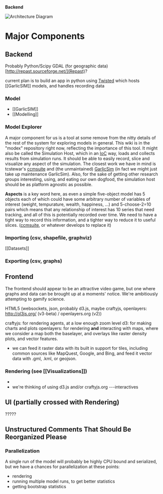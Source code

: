 **Backend**

![Architecture Diagram](https://raw.github.com/wiki/majdal/modex/Architecture.png)

# Major Components
## Backend

 Probably Python/Scipy
 GDAL (for geographic data)
 [http://repast.sourceforge.net/](Repast)?
 

   current plan is to build an app in python using [Twisted](http://twistedmatrix.com/trac/) which hosts [[GarlicSIM]] models, and handles recording data
### Model
* [[GarlicSIM]]
* [[Modelling]]

### Model Explorer
  A major component for us is a tool at some remove from the nitty details of the rest of the system for exploring models in general. This wiki is in the "modex" repository right now, reflecting the importance of this tool. It might also be called the Simulation Host, which in an [IoC](http://en.wikipedia.org/wiki/Inversion_of_control) way, loads and collects results from simulation runs. It should be able to easily record, slice and visualize any aspect of the simulation. The closest work we have in mind is tcstewar's [ccmsuite](https://github.com/tcstewar/ccmsuite) and (the unmaintained) [GarlicSim](https://github.com/cool-RR/GarlicSim) (in fact we might just take up maintenance GarlicSim). Also, for the sake of getting other research groups interesting, using, and eating our own dogfood, the simulation host should be as platform agnostic as possible.

**Aspects** is a key word here, as even a simple five-object model has 5 objects each of which could have some arbitrary number of variables of interest (weight, tempurature, wealth, happiness, ...) and 5-choose-2=10 pairs which means that any relationship of interest has 10 series that need tracking, and all of this is potentially recorded over time. We need to have a tight way to record this information, and a tighter way to reduce it to useful slices.
   ([ccmsuite](http://github.com/tcstewar/ccmsuite), or whatever develops to replace it)

### Importing (csv, shapefile, graphviz)
  [[Datasets]]

### Exporting (csv, graphs)


## Frontend

  The frontend should appear to be an attractive video game, but one where graphs and data can be brought up at a moments' notice. We're ambitiously attempting to gamify science.

 HTML5 (websockets, json, probably d3.js, maybe craftyjs, openlayers: http://ol3js.org/ (v3-beta) / openlayers.org (v2))

 craftyjs: for rendering agents, at a low enough zoom level
 d3: for making charts and plots
 openlayers: for rendering **and** interacting with maps, where we consider a map both the baselayer, and overlays like raster density plots, and vector features.
  * we can feed it raster data with its built in support for tiles, including common sources like MapQuest, Google, and Bing, and feed it vector data with .gml, .kml, or geojson. 



### Rendering (see [[Visualizations]])
  * 
  * we're thinking of using d3.js and/or craftyjs.org
  ---interactives
## UI (partially crossed with Rendering)
   ?????  



## Unstructured Comments That Should Be Reorganized Please

### Parallelization
 A single run of the model will probably be highly CPU bound and serialized, but we have a chances for parallelization at these points:
 * rendering
 * running multiple model runs, to get better statistics
 * getting bootstrap statistics

 